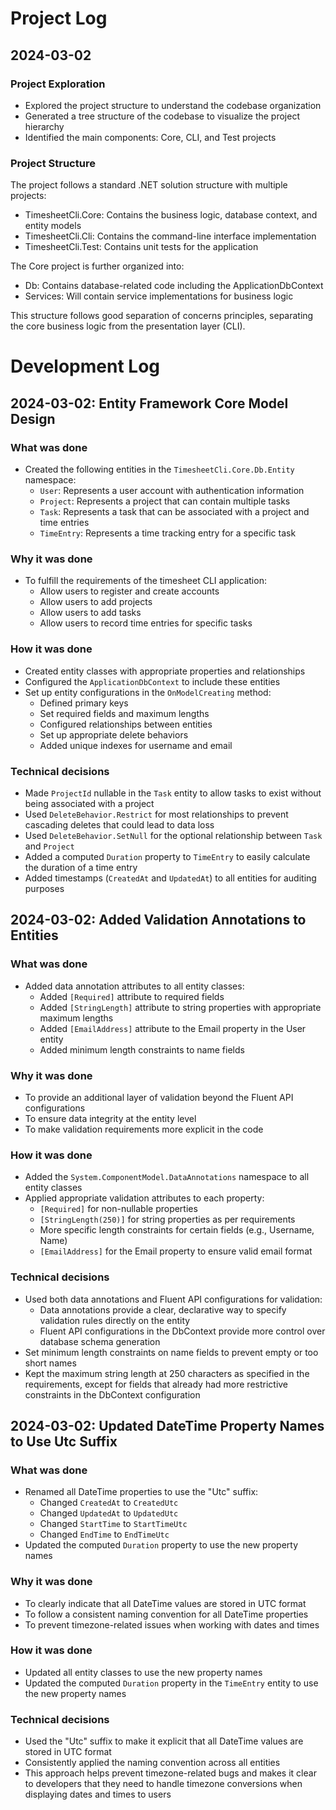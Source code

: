 # Project Log

## 2024-03-02

### Project Exploration
- Explored the project structure to understand the codebase organization
- Generated a tree structure of the codebase to visualize the project hierarchy
- Identified the main components: Core, CLI, and Test projects

### Project Structure
The project follows a standard .NET solution structure with multiple projects:
- TimesheetCli.Core: Contains the business logic, database context, and entity models
- TimesheetCli.Cli: Contains the command-line interface implementation
- TimesheetCli.Test: Contains unit tests for the application

The Core project is further organized into:
- Db: Contains database-related code including the ApplicationDbContext
- Services: Will contain service implementations for business logic

This structure follows good separation of concerns principles, separating the core business logic from the presentation layer (CLI).

# Development Log

## 2024-03-02: Entity Framework Core Model Design

### What was done
- Created the following entities in the `TimesheetCli.Core.Db.Entity` namespace:
  - `User`: Represents a user account with authentication information
  - `Project`: Represents a project that can contain multiple tasks
  - `Task`: Represents a task that can be associated with a project and time entries
  - `TimeEntry`: Represents a time tracking entry for a specific task

### Why it was done
- To fulfill the requirements of the timesheet CLI application:
  - Allow users to register and create accounts
  - Allow users to add projects
  - Allow users to add tasks
  - Allow users to record time entries for specific tasks

### How it was done
- Created entity classes with appropriate properties and relationships
- Configured the `ApplicationDbContext` to include these entities
- Set up entity configurations in the `OnModelCreating` method:
  - Defined primary keys
  - Set required fields and maximum lengths
  - Configured relationships between entities
  - Set up appropriate delete behaviors
  - Added unique indexes for username and email

### Technical decisions
- Made `ProjectId` nullable in the `Task` entity to allow tasks to exist without being associated with a project
- Used `DeleteBehavior.Restrict` for most relationships to prevent cascading deletes that could lead to data loss
- Used `DeleteBehavior.SetNull` for the optional relationship between `Task` and `Project`
- Added a computed `Duration` property to `TimeEntry` to easily calculate the duration of a time entry
- Added timestamps (`CreatedAt` and `UpdatedAt`) to all entities for auditing purposes

## 2024-03-02: Added Validation Annotations to Entities

### What was done
- Added data annotation attributes to all entity classes:
  - Added `[Required]` attribute to required fields
  - Added `[StringLength]` attribute to string properties with appropriate maximum lengths
  - Added `[EmailAddress]` attribute to the Email property in the User entity
  - Added minimum length constraints to name fields

### Why it was done
- To provide an additional layer of validation beyond the Fluent API configurations
- To ensure data integrity at the entity level
- To make validation requirements more explicit in the code

### How it was done
- Added the `System.ComponentModel.DataAnnotations` namespace to all entity classes
- Applied appropriate validation attributes to each property:
  - `[Required]` for non-nullable properties
  - `[StringLength(250)]` for string properties as per requirements
  - More specific length constraints for certain fields (e.g., Username, Name)
  - `[EmailAddress]` for the Email property to ensure valid email format

### Technical decisions
- Used both data annotations and Fluent API configurations for validation:
  - Data annotations provide a clear, declarative way to specify validation rules directly on the entity
  - Fluent API configurations in the DbContext provide more control over database schema generation
- Set minimum length constraints on name fields to prevent empty or too short names
- Kept the maximum string length at 250 characters as specified in the requirements, except for fields that already had more restrictive constraints in the DbContext configuration

## 2024-03-02: Updated DateTime Property Names to Use Utc Suffix

### What was done
- Renamed all DateTime properties to use the "Utc" suffix:
  - Changed `CreatedAt` to `CreatedUtc`
  - Changed `UpdatedAt` to `UpdatedUtc`
  - Changed `StartTime` to `StartTimeUtc`
  - Changed `EndTime` to `EndTimeUtc`
- Updated the computed `Duration` property to use the new property names

### Why it was done
- To clearly indicate that all DateTime values are stored in UTC format
- To follow a consistent naming convention for all DateTime properties
- To prevent timezone-related issues when working with dates and times

### How it was done
- Updated all entity classes to use the new property names
- Updated the computed `Duration` property in the `TimeEntry` entity to use the new property names

### Technical decisions
- Used the "Utc" suffix to make it explicit that all DateTime values are stored in UTC format
- Consistently applied the naming convention across all entities
- This approach helps prevent timezone-related bugs and makes it clear to developers that they need to handle timezone conversions when displaying dates and times to users 